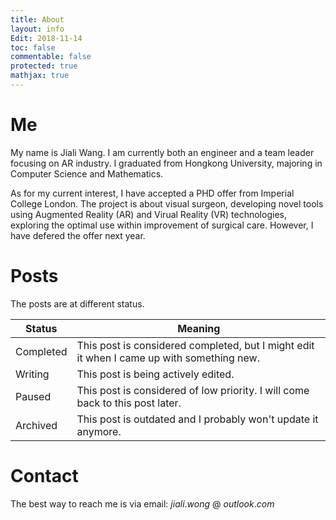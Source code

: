 ```yaml
---
title: About
layout: info
Edit: 2018-11-14
toc: false
commentable: false
protected: true
mathjax: true
---
```


# Me
My name is Jiali Wang. I am currently both an engineer and a team leader focusing on AR industry. I graduated from Hongkong University, majoring in Computer Science and Mathematics.

As for my current interest, I have accepted a PHD offer from Imperial College London. The project is about visual surgeon, developing novel tools using Augmented Reality (AR) and Virual Reality (VR) technologies, exploring the optimal use within improvement of surgical care. However, I have defered the offer next year.

# Posts

The posts are at different status.

| Status    | Meaning                                                      |
| --------- | ------------------------------------------------------------ |
| Completed | This post is considered completed, but I might edit it when I came up with something new. |
| Writing   | This post is being actively edited.                          |
| Paused    | This post is considered of low priority. I will come back to this post later. |
| Archived  | This post is outdated and I probably won't update it anymore. |


# Contact

The best way to reach me is via email: $jiali.wong$ @ $outlook.com$
